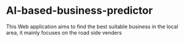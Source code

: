 # AI-based-business-predictor
This Web application aims to find the best suitable business in the local area, it mainly focuses on the road side venders 
